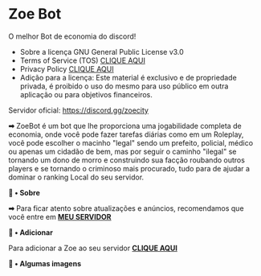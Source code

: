 # Zoe Bot
 O melhor Bot de economia do discord!
 - Sobre a licença GNU General Public License v3.0
 - Terms of Service (TOS) [CLIQUE AQUI]()
 - Privacy Policy [CLIQUE AQUI]()
 - Adição para a licença: Este material é exclusivo e de propriedade privada, é proibido o uso do mesmo para uso público em outra aplicação ou para objetivos financeiros.

Servidor oficial: https://discord.gg/zoecity

**➡** ZoeBot é um bot que lhe proporciona uma jogabilidade completa de economia, onde você pode fazer tarefas diárias como em um Roleplay, você pode escolher o macinho "legal" sendo um prefeito, policial, médico ou apenas um cidadão de bem, mas por seguir o caminho "ilegal" se tornando um dono de morro e construindo sua facção roubando outros players e se tornando o criminoso mais procurado, tudo para de ajudar a dominar o ranking Local do seu servidor.

**💭 • Sobre**

**➡** Para ficar atento sobre atualizações e anúncios, recomendamos que você entre em [**MEU SERVIDOR**](https://discord.gg/zoecity)

**📩 • Adicionar**

Para adicionar a Zoe ao seu servidor [**CLIQUE AQUI**]()

**🌆 • Algumas imagens**

![]()

![]()

![]()

![]()
